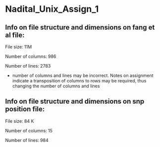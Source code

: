 # Nadital_Unix_Assign_1

## Info on file structure and dimensions on fang et al file:
File size: 11M

Number of columns: 986 

Number of lines: 2783


- number of columns and lines may be incorrect. Notes on assignment indicate a transposition of columns to rows may be required, thus changing the number of columns and lines


## Info on file structure and dimensions on snp position file:
File size: 84 K

Number of columns: 15

Number of lines: 984
